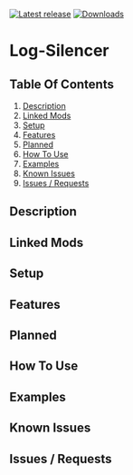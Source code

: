 [![Latest release](https://img.shields.io/github/release/Prolo1/Log-Silencer.svg?style=flat)](https://github.com/Prolo1/Log-Silencer/releases/latest)
[![Downloads](https://img.shields.io/github/downloads/Prolo1/Log-Silencer/total.svg?style=flat)](https://github.com/Prolo1/Log-Silencer/releases)

# Log-Silencer

## Table Of Contents
1. [Description](#description)
2. [Linked Mods](#linked-mods)
3. [Setup](#setup)
4. [Features](#features)
5. [Planned](#planned)
6. [How To Use](#how-to-use)
7. [Examples](#examples)
8. [Known Issues](#known-issues)
69. [Issues / Requests](#issues--requests)

## Description

## Linked Mods

## Setup

## Features

## Planned

## How To Use

## Examples

## Known Issues

## Issues / Requests
